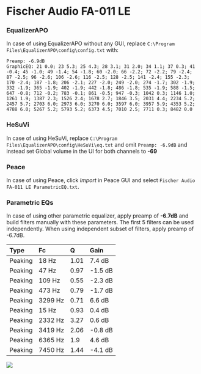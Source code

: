 # Fischer Audio FA-011 LE

### EqualizerAPO
In case of using EqualizerAPO without any GUI, replace `C:\Program Files\EqualizerAPO\config\config.txt`
with:
```
Preamp: -6.9dB
GraphicEQ: 21 0.0; 23 5.3; 25 4.3; 28 3.1; 31 2.0; 34 1.1; 37 0.3; 41 -0.4; 45 -1.0; 49 -1.4; 54 -1.8; 60 -2.0; 66 -2.2; 72 -2.2; 79 -2.4; 87 -2.5; 96 -2.6; 106 -2.6; 116 -2.5; 128 -2.5; 141 -2.4; 155 -2.3; 170 -2.4; 187 -1.8; 206 -2.1; 227 -2.0; 249 -2.0; 274 -1.7; 302 -1.9; 332 -1.9; 365 -1.9; 402 -1.9; 442 -1.8; 486 -1.8; 535 -1.9; 588 -1.5; 647 -0.8; 712 -0.2; 783 -0.1; 861 -0.5; 947 -0.3; 1042 0.3; 1146 1.0; 1261 1.9; 1387 2.3; 1526 2.4; 1678 2.7; 1846 3.5; 2031 4.4; 2234 5.2; 2457 5.7; 2703 6.0; 2973 6.0; 3270 6.0; 3597 6.0; 3957 5.9; 4353 5.2; 4788 6.0; 5267 5.2; 5793 5.2; 6373 4.5; 7010 2.5; 7711 0.3; 8482 0.0
```

### HeSuVi
In case of using HeSuVi, replace `C:\Program Files\EqualizerAPO\config\HeSuVi\eq.txt` and omit `Preamp:
-6.9dB` and instead set Global volume in the UI for both channels to **-69**

### Peace
In case of using Peace, click *Import* in Peace GUI and select `Fischer Audio FA-011 LE ParametricEQ.txt`.

### Parametric EQs
In case of using other parametric equalizer, apply preamp of **-6.7dB** and build filters manually
with these parameters. The first 5 filters can be used independently.
When using independent subset of filters, apply preamp of -6.7dB.

| Type    | Fc      |    Q | Gain    |
|:--------|:--------|:-----|:--------|
| Peaking | 18 Hz   | 1.01 | 7.4 dB  |
| Peaking | 47 Hz   | 0.97 | -1.5 dB |
| Peaking | 109 Hz  | 0.55 | -2.3 dB |
| Peaking | 473 Hz  | 0.79 | -1.7 dB |
| Peaking | 3299 Hz | 0.71 | 6.6 dB  |
| Peaking | 15 Hz   | 0.93 | 0.4 dB  |
| Peaking | 2332 Hz | 3.27 | 0.6 dB  |
| Peaking | 3419 Hz | 2.06 | -0.8 dB |
| Peaking | 6365 Hz | 1.9  | 4.6 dB  |
| Peaking | 7450 Hz | 1.44 | -4.1 dB |

![](https://raw.githubusercontent.com/jaakkopasanen/AutoEq/master/results/innerfidelity/sbaf-serious/Fischer%20Audio%20FA-011%20LE/Fischer%20Audio%20FA-011%20LE.png)